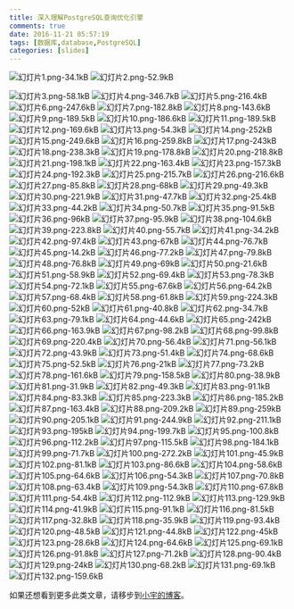 ```yaml
---
title: 深入理解PostgreSQL查询优化引擎
comments: true
date: 2016-11-21 05:57:19
tags: [数据库,database,PostgreSQL]
categories: [slides]
---
```


![幻灯片1.png-34.1kB][1]
![幻灯片2.png-52.9kB][3]
<!--more-->
![幻灯片3.png-58.1kB][4]
![幻灯片4.png-346.7kB][5]
![幻灯片5.png-216.4kB][6]
![幻灯片6.png-247.6kB][7]
![幻灯片7.png-182.8kB][8]
![幻灯片8.png-143.6kB][9]
![幻灯片9.png-189.5kB][10]
![幻灯片10.png-186.6kB][11]
![幻灯片11.png-189.5kB][12]
![幻灯片12.png-169.6kB][13]
![幻灯片13.png-54.3kB][14]
![幻灯片14.png-252kB][15]
![幻灯片15.png-249.6kB][16]
![幻灯片16.png-259.8kB][17]
![幻灯片17.png-243kB][18]
![幻灯片18.png-238.3kB][19]
![幻灯片19.png-178.8kB][20]
![幻灯片20.png-218.8kB][21]
![幻灯片21.png-198.1kB][22]
![幻灯片22.png-163.4kB][23]
![幻灯片23.png-157.3kB][24]
![幻灯片24.png-192.3kB][25]
![幻灯片25.png-215.7kB][26]
![幻灯片26.png-216.6kB][27]
![幻灯片27.png-85.8kB][28]
![幻灯片28.png-68kB][29]
![幻灯片29.png-49.3kB][30]
![幻灯片30.png-221.9kB][31]
![幻灯片31.png-47.7kB][32]
![幻灯片32.png-25.4kB][33]
![幻灯片33.png-44.2kB][34]
![幻灯片34.png-50.7kB][35]
![幻灯片35.png-91.5kB][36]
![幻灯片36.png-96kB][37]
![幻灯片37.png-95.9kB][38]
![幻灯片38.png-104.6kB][39]
![幻灯片39.png-223.8kB][40]
![幻灯片40.png-55.7kB][41]
![幻灯片41.png-34.2kB][42]
![幻灯片42.png-97.4kB][43]
![幻灯片43.png-67kB][44]
![幻灯片44.png-76.7kB][45]
![幻灯片45.png-14.2kB][46]
![幻灯片46.png-77.2kB][47]
![幻灯片47.png-79.8kB][48]
![幻灯片48.png-76.8kB][49]
![幻灯片49.png-69kB][50]
![幻灯片50.png-21.6kB][51]
![幻灯片51.png-58.9kB][52]
![幻灯片52.png-69.4kB][53]
![幻灯片53.png-78.3kB][54]
![幻灯片54.png-72.1kB][55]
![幻灯片55.png-67.6kB][56]
![幻灯片56.png-64.2kB][57]
![幻灯片57.png-68.4kB][58]
![幻灯片58.png-61.8kB][59]
![幻灯片59.png-224.3kB][60]
![幻灯片60.png-52kB][61]
![幻灯片61.png-40.8kB][62]
![幻灯片62.png-34.7kB][63]
![幻灯片63.png-79.1kB][64]
![幻灯片64.png-44.6kB][65]
![幻灯片65.png-242kB][66]
![幻灯片66.png-163.9kB][67]
![幻灯片67.png-98.2kB][68]
![幻灯片68.png-99.8kB][69]
![幻灯片69.png-220.4kB][70]
![幻灯片70.png-56.4kB][71]
![幻灯片71.png-56.1kB][72]
![幻灯片72.png-43.9kB][73]
![幻灯片73.png-51.4kB][74]
![幻灯片74.png-68.6kB][75]
![幻灯片75.png-52.5kB][76]
![幻灯片76.png-21kB][77]
![幻灯片77.png-73.2kB][78]
![幻灯片78.png-161.6kB][79]
![幻灯片79.png-158.5kB][80]
![幻灯片80.png-38.9kB][81]
![幻灯片81.png-31.9kB][82]
![幻灯片82.png-49.3kB][83]
![幻灯片83.png-91.1kB][84]
![幻灯片84.png-83.3kB][85]
![幻灯片85.png-223.3kB][86]
![幻灯片86.png-185.2kB][87]
![幻灯片87.png-163.4kB][88]
![幻灯片88.png-209.2kB][89]
![幻灯片89.png-259kB][90]
![幻灯片90.png-205.1kB][91]
![幻灯片91.png-244.9kB][92]
![幻灯片92.png-211.1kB][93]
![幻灯片93.png-195kB][94]
![幻灯片94.png-199.7kB][95]
![幻灯片95.png-100.8kB][96]
![幻灯片96.png-112.2kB][97]
![幻灯片97.png-115.5kB][98]
![幻灯片98.png-184.1kB][99]
![幻灯片99.png-71.7kB][100]
![幻灯片100.png-272.2kB][101]
![幻灯片101.png-45.9kB][102]
![幻灯片102.png-81.1kB][103]
![幻灯片103.png-86.6kB][104]
![幻灯片104.png-58.6kB][105]
![幻灯片105.png-64.6kB][106]
![幻灯片106.png-54.3kB][107]
![幻灯片107.png-70.8kB][108]
![幻灯片108.png-63.4kB][109]
![幻灯片109.png-54.3kB][110]
![幻灯片110.png-67.8kB][111]
![幻灯片111.png-54.4kB][112]
![幻灯片112.png-112.9kB][113]
![幻灯片113.png-129.9kB][114]
![幻灯片114.png-41.9kB][115]
![幻灯片115.png-91.1kB][116]
![幻灯片116.png-81.5kB][117]
![幻灯片117.png-32.8kB][118]
![幻灯片118.png-35.9kB][119]
![幻灯片119.png-93.4kB][120]
![幻灯片120.png-48.5kB][121]
![幻灯片121.png-44.8kB][122]
![幻灯片122.png-45kB][123]
![幻灯片123.png-28.6kB][124]
![幻灯片124.png-64.6kB][125]
![幻灯片125.png-69.1kB][126]
![幻灯片126.png-91.8kB][127]
![幻灯片127.png-71.2kB][128]
![幻灯片128.png-90.4kB][129]
![幻灯片129.png-24kB][130]
![幻灯片130.png-68.2kB][131]
![幻灯片131.png-69.1kB][132]
![幻灯片132.png-159.6kB][133]


  [1]: http://static.zybuluo.com/shenyuflying/jvqhy0z9ktshjd06tcvfifcm/%E5%B9%BB%E7%81%AF%E7%89%871.png
  [2]: http://static.zybuluo.com/shenyuflying/paz273e50wa24a7wkufstcp2/%E5%B9%BB%E7%81%AF%E7%89%872.png
  [3]: http://static.zybuluo.com/shenyuflying/q0yatpul7e0m3iiunk9j389t/%E5%B9%BB%E7%81%AF%E7%89%872.png
  [4]: http://static.zybuluo.com/shenyuflying/877ir8ozck08wdhd1h4t1rvi/%E5%B9%BB%E7%81%AF%E7%89%873.png
  [5]: http://static.zybuluo.com/shenyuflying/qe612v7qpadzo6ggqia7yahq/%E5%B9%BB%E7%81%AF%E7%89%874.png
  [6]: http://static.zybuluo.com/shenyuflying/s7omh9y4geeso8kk6sxzcype/%E5%B9%BB%E7%81%AF%E7%89%875.png
  [7]: http://static.zybuluo.com/shenyuflying/27ru82cqcgy7tvakzka78tmq/%E5%B9%BB%E7%81%AF%E7%89%876.png
  [8]: http://static.zybuluo.com/shenyuflying/3k5pmccouj6by0mjk5k00fu4/%E5%B9%BB%E7%81%AF%E7%89%877.png
  [9]: http://static.zybuluo.com/shenyuflying/pd11sv4ai1g6j080gde6w01l/%E5%B9%BB%E7%81%AF%E7%89%878.png
  [10]: http://static.zybuluo.com/shenyuflying/fh2x3tmnoweqlfh4a5bw4p9r/%E5%B9%BB%E7%81%AF%E7%89%879.png
  [11]: http://static.zybuluo.com/shenyuflying/gneunqz5i06l7wgyq38sy6ot/%E5%B9%BB%E7%81%AF%E7%89%8710.png
  [12]: http://static.zybuluo.com/shenyuflying/dvcz7gnogz1vn4ws2f0zdblw/%E5%B9%BB%E7%81%AF%E7%89%8711.png
  [13]: http://static.zybuluo.com/shenyuflying/c1axvfd3p7ykss8cpem96wdw/%E5%B9%BB%E7%81%AF%E7%89%8712.png
  [14]: http://static.zybuluo.com/shenyuflying/uteqki84bgyx1b4ij0ecm10f/%E5%B9%BB%E7%81%AF%E7%89%8713.png
  [15]: http://static.zybuluo.com/shenyuflying/nc50r7o51kp7i0560p83rjqy/%E5%B9%BB%E7%81%AF%E7%89%8714.png
  [16]: http://static.zybuluo.com/shenyuflying/ujt8bd94pm11gy103un86174/%E5%B9%BB%E7%81%AF%E7%89%8715.png
  [17]: http://static.zybuluo.com/shenyuflying/rfwsqz3td7rcohd62dxwnlbx/%E5%B9%BB%E7%81%AF%E7%89%8716.png
  [18]: http://static.zybuluo.com/shenyuflying/hlzx8jw3mg4vru8me9f20p25/%E5%B9%BB%E7%81%AF%E7%89%8717.png
  [19]: http://static.zybuluo.com/shenyuflying/igbaih7nd7n9j63gj75sfip6/%E5%B9%BB%E7%81%AF%E7%89%8718.png
  [20]: http://static.zybuluo.com/shenyuflying/dwrcbxwssvz9754fz780af1q/%E5%B9%BB%E7%81%AF%E7%89%8719.png
  [21]: http://static.zybuluo.com/shenyuflying/wvae67x2489j8zyr7svz5vmv/%E5%B9%BB%E7%81%AF%E7%89%8720.png
  [22]: http://static.zybuluo.com/shenyuflying/5p6jb3dfmdulbhpjpb6yd4iq/%E5%B9%BB%E7%81%AF%E7%89%8721.png
  [23]: http://static.zybuluo.com/shenyuflying/jzti5tc3oh4c15lt1xw2rvwn/%E5%B9%BB%E7%81%AF%E7%89%8722.png
  [24]: http://static.zybuluo.com/shenyuflying/b1dsgnl6btuqbxi87mfh6hxp/%E5%B9%BB%E7%81%AF%E7%89%8723.png
  [25]: http://static.zybuluo.com/shenyuflying/7qjwrridvj2377ni5kt7xjzq/%E5%B9%BB%E7%81%AF%E7%89%8724.png
  [26]: http://static.zybuluo.com/shenyuflying/4jlacvwjuhpq9jmay8ynp792/%E5%B9%BB%E7%81%AF%E7%89%8725.png
  [27]: http://static.zybuluo.com/shenyuflying/bvxwj9y7473g4ecjs2o1cqwy/%E5%B9%BB%E7%81%AF%E7%89%8726.png
  [28]: http://static.zybuluo.com/shenyuflying/ys2z3oqmnnbtj8y5n8zeihbo/%E5%B9%BB%E7%81%AF%E7%89%8727.png
  [29]: http://static.zybuluo.com/shenyuflying/nxdh607v7ilqm4s0h1g06g1j/%E5%B9%BB%E7%81%AF%E7%89%8728.png
  [30]: http://static.zybuluo.com/shenyuflying/gnkzpxs0qwqxaeyof6rdqrsn/%E5%B9%BB%E7%81%AF%E7%89%8729.png
  [31]: http://static.zybuluo.com/shenyuflying/e4mwg6j78nspoldnyxxhsesa/%E5%B9%BB%E7%81%AF%E7%89%8730.png
  [32]: http://static.zybuluo.com/shenyuflying/pxyvfup0wqa62zd0qe870trb/%E5%B9%BB%E7%81%AF%E7%89%8731.png
  [33]: http://static.zybuluo.com/shenyuflying/te79hytppmsdmjwvtt30bzm8/%E5%B9%BB%E7%81%AF%E7%89%8732.png
  [34]: http://static.zybuluo.com/shenyuflying/6nfsluzqw842bz7mzsepiak8/%E5%B9%BB%E7%81%AF%E7%89%8733.png
  [35]: http://static.zybuluo.com/shenyuflying/mofyhkdecnu2hqmqghij9euu/%E5%B9%BB%E7%81%AF%E7%89%8734.png
  [36]: http://static.zybuluo.com/shenyuflying/vx130whs4kxw41wlp7fam4v9/%E5%B9%BB%E7%81%AF%E7%89%8735.png
  [37]: http://static.zybuluo.com/shenyuflying/tg2wmoqqlab9z4ewf91o1f4a/%E5%B9%BB%E7%81%AF%E7%89%8736.png
  [38]: http://static.zybuluo.com/shenyuflying/57ncsasqxb490r5pob5zxppb/%E5%B9%BB%E7%81%AF%E7%89%8737.png
  [39]: http://static.zybuluo.com/shenyuflying/81c4038o58eqleqxn788verr/%E5%B9%BB%E7%81%AF%E7%89%8738.png
  [40]: http://static.zybuluo.com/shenyuflying/rs1e3zr2kqa6van4eh0mrpyr/%E5%B9%BB%E7%81%AF%E7%89%8739.png
  [41]: http://static.zybuluo.com/shenyuflying/8ih0p2q9o4oldl6densuoj5f/%E5%B9%BB%E7%81%AF%E7%89%8740.png
  [42]: http://static.zybuluo.com/shenyuflying/7nkuifedh2k5qedxu5vfax9z/%E5%B9%BB%E7%81%AF%E7%89%8741.png
  [43]: http://static.zybuluo.com/shenyuflying/pse5xe03kr9exunswbf3l3h2/%E5%B9%BB%E7%81%AF%E7%89%8742.png
  [44]: http://static.zybuluo.com/shenyuflying/flzy8k79q578humvjx24yyiv/%E5%B9%BB%E7%81%AF%E7%89%8743.png
  [45]: http://static.zybuluo.com/shenyuflying/vtu7pkhkyoaqb65y7wnjmsbt/%E5%B9%BB%E7%81%AF%E7%89%8744.png
  [46]: http://static.zybuluo.com/shenyuflying/gbbm3k631ubdckxb80zkn8fz/%E5%B9%BB%E7%81%AF%E7%89%8745.png
  [47]: http://static.zybuluo.com/shenyuflying/su06h9vnli6y0zk05p363gcw/%E5%B9%BB%E7%81%AF%E7%89%8746.png
  [48]: http://static.zybuluo.com/shenyuflying/znrhw1ffxnf9e8cb6ro8xuwr/%E5%B9%BB%E7%81%AF%E7%89%8747.png
  [49]: http://static.zybuluo.com/shenyuflying/1y2r4io219t5fenuqrydr10e/%E5%B9%BB%E7%81%AF%E7%89%8748.png
  [50]: http://static.zybuluo.com/shenyuflying/ht513ei7a83t37d75h18443x/%E5%B9%BB%E7%81%AF%E7%89%8749.png
  [51]: http://static.zybuluo.com/shenyuflying/z1mabaka4uoln6c66582cg09/%E5%B9%BB%E7%81%AF%E7%89%8750.png
  [52]: http://static.zybuluo.com/shenyuflying/nhyk7drut2ow12as11589zis/%E5%B9%BB%E7%81%AF%E7%89%8751.png
  [53]: http://static.zybuluo.com/shenyuflying/kxn8p2rt1df2vhnfetgp5egd/%E5%B9%BB%E7%81%AF%E7%89%8752.png
  [54]: http://static.zybuluo.com/shenyuflying/mdnn58l0he99pds8z4zgs5ag/%E5%B9%BB%E7%81%AF%E7%89%8753.png
  [55]: http://static.zybuluo.com/shenyuflying/hnzvkgnfxzfonq9t7kin83io/%E5%B9%BB%E7%81%AF%E7%89%8754.png
  [56]: http://static.zybuluo.com/shenyuflying/360eexwape2q8ou1nwmv69jv/%E5%B9%BB%E7%81%AF%E7%89%8755.png
  [57]: http://static.zybuluo.com/shenyuflying/4o1bqsibwpfuzdewjsfguzsr/%E5%B9%BB%E7%81%AF%E7%89%8756.png
  [58]: http://static.zybuluo.com/shenyuflying/9murlz88jqywuw1hpwwzqnci/%E5%B9%BB%E7%81%AF%E7%89%8757.png
  [59]: http://static.zybuluo.com/shenyuflying/35ts93z58d5qgbxtal7v270b/%E5%B9%BB%E7%81%AF%E7%89%8758.png
  [60]: http://static.zybuluo.com/shenyuflying/u8snipur77lrvng9vqi0ol2w/%E5%B9%BB%E7%81%AF%E7%89%8759.png
  [61]: http://static.zybuluo.com/shenyuflying/l7x3b6cfa85z8renc7pfxbkw/%E5%B9%BB%E7%81%AF%E7%89%8760.png
  [62]: http://static.zybuluo.com/shenyuflying/y1x8b9drzne1btvpimgkjei9/%E5%B9%BB%E7%81%AF%E7%89%8761.png
  [63]: http://static.zybuluo.com/shenyuflying/gwacllvn1lcbh4uhaueiwjcf/%E5%B9%BB%E7%81%AF%E7%89%8762.png
  [64]: http://static.zybuluo.com/shenyuflying/qgv53tnut3enag48myneimn2/%E5%B9%BB%E7%81%AF%E7%89%8763.png
  [65]: http://static.zybuluo.com/shenyuflying/nf060s84rc3uont4ox6oxu8c/%E5%B9%BB%E7%81%AF%E7%89%8764.png
  [66]: http://static.zybuluo.com/shenyuflying/xwduo2m4xjggs7asddjdltmd/%E5%B9%BB%E7%81%AF%E7%89%8765.png
  [67]: http://static.zybuluo.com/shenyuflying/3n61zrj48mfybb7o8w6luqsr/%E5%B9%BB%E7%81%AF%E7%89%8766.png
  [68]: http://static.zybuluo.com/shenyuflying/4b4wpceng3if8w8jr4d13qpm/%E5%B9%BB%E7%81%AF%E7%89%8767.png
  [69]: http://static.zybuluo.com/shenyuflying/qh5mit4aluzj1vbu497r60rs/%E5%B9%BB%E7%81%AF%E7%89%8768.png
  [70]: http://static.zybuluo.com/shenyuflying/wd7q0nglu2m1gmqgylsputns/%E5%B9%BB%E7%81%AF%E7%89%8769.png
  [71]: http://static.zybuluo.com/shenyuflying/409tzkelzihcviagdhf3fkgx/%E5%B9%BB%E7%81%AF%E7%89%8770.png
  [72]: http://static.zybuluo.com/shenyuflying/c16k53hrvhrm7yh3s344a2dv/%E5%B9%BB%E7%81%AF%E7%89%8771.png
  [73]: http://static.zybuluo.com/shenyuflying/hp526n29ruvxasd15eey3a1l/%E5%B9%BB%E7%81%AF%E7%89%8772.png
  [74]: http://static.zybuluo.com/shenyuflying/mprs2s2ikgwu1m36xohw6wno/%E5%B9%BB%E7%81%AF%E7%89%8773.png
  [75]: http://static.zybuluo.com/shenyuflying/2dpfj20alz4j2uzlleu4bv81/%E5%B9%BB%E7%81%AF%E7%89%8774.png
  [76]: http://static.zybuluo.com/shenyuflying/11mxiix7u4splqpu6klczboa/%E5%B9%BB%E7%81%AF%E7%89%8775.png
  [77]: http://static.zybuluo.com/shenyuflying/ytj6q5vyrx143677wxq5t8o3/%E5%B9%BB%E7%81%AF%E7%89%8776.png
  [78]: http://static.zybuluo.com/shenyuflying/0x9wqoen87y9c2n2p9184iv8/%E5%B9%BB%E7%81%AF%E7%89%8777.png
  [79]: http://static.zybuluo.com/shenyuflying/7cnca1ykcslxwryh1uq6j34x/%E5%B9%BB%E7%81%AF%E7%89%8778.png
  [80]: http://static.zybuluo.com/shenyuflying/df3arrsao690srl48se8fkvx/%E5%B9%BB%E7%81%AF%E7%89%8779.png
  [81]: http://static.zybuluo.com/shenyuflying/gus683r55tvedbxlfd78so6m/%E5%B9%BB%E7%81%AF%E7%89%8780.png
  [82]: http://static.zybuluo.com/shenyuflying/5qgel78m9ca40bz7xy54hdak/%E5%B9%BB%E7%81%AF%E7%89%8781.png
  [83]: http://static.zybuluo.com/shenyuflying/2h35ocsc3u18q6qp60058x2m/%E5%B9%BB%E7%81%AF%E7%89%8782.png
  [84]: http://static.zybuluo.com/shenyuflying/i9q1lw0n0k90yyuwnek415hl/%E5%B9%BB%E7%81%AF%E7%89%8783.png
  [85]: http://static.zybuluo.com/shenyuflying/fp1yx59w46i1lp4fqt84dwdp/%E5%B9%BB%E7%81%AF%E7%89%8784.png
  [86]: http://static.zybuluo.com/shenyuflying/v8dmkit14lwm2b5nmyrmjmv1/%E5%B9%BB%E7%81%AF%E7%89%8785.png
  [87]: http://static.zybuluo.com/shenyuflying/aemdqnnhkeaul335c3whk16q/%E5%B9%BB%E7%81%AF%E7%89%8786.png
  [88]: http://static.zybuluo.com/shenyuflying/xr7054hjbfjc053fkryvmqxb/%E5%B9%BB%E7%81%AF%E7%89%8787.png
  [89]: http://static.zybuluo.com/shenyuflying/oz3mn1dyhtlqc9bikzsv2k70/%E5%B9%BB%E7%81%AF%E7%89%8788.png
  [90]: http://static.zybuluo.com/shenyuflying/e0xmpsqxtiik74yaxbuj2wsk/%E5%B9%BB%E7%81%AF%E7%89%8789.png
  [91]: http://static.zybuluo.com/shenyuflying/ej8ebpp4jwrw053lbzq061id/%E5%B9%BB%E7%81%AF%E7%89%8790.png
  [92]: http://static.zybuluo.com/shenyuflying/xk4ph7a9skq4oxk2a59tz9fb/%E5%B9%BB%E7%81%AF%E7%89%8791.png
  [93]: http://static.zybuluo.com/shenyuflying/g7muhvmx4z6n1wjx9yi5gy6d/%E5%B9%BB%E7%81%AF%E7%89%8792.png
  [94]: http://static.zybuluo.com/shenyuflying/m9xl9ve6qtry3szujmxybqb8/%E5%B9%BB%E7%81%AF%E7%89%8793.png
  [95]: http://static.zybuluo.com/shenyuflying/3kcsab5omgknjkokkgwj4rc3/%E5%B9%BB%E7%81%AF%E7%89%8794.png
  [96]: http://static.zybuluo.com/shenyuflying/pfqbtwgj0sq7jvr759ar23bo/%E5%B9%BB%E7%81%AF%E7%89%8795.png
  [97]: http://static.zybuluo.com/shenyuflying/p9psbbti0h8o8btjrn4hpnkz/%E5%B9%BB%E7%81%AF%E7%89%8796.png
  [98]: http://static.zybuluo.com/shenyuflying/khvv6ghh6cn36gic0xc63efh/%E5%B9%BB%E7%81%AF%E7%89%8797.png
  [99]: http://static.zybuluo.com/shenyuflying/qkgwtzbduin4tht0jdhpc2kz/%E5%B9%BB%E7%81%AF%E7%89%8798.png
  [100]: http://static.zybuluo.com/shenyuflying/a5eshwuv7t5vga617x3dtbrk/%E5%B9%BB%E7%81%AF%E7%89%8799.png
  [101]: http://static.zybuluo.com/shenyuflying/n26zwzezh8awl6m3eb3vvx3w/%E5%B9%BB%E7%81%AF%E7%89%87100.png
  [102]: http://static.zybuluo.com/shenyuflying/3upj4w83x5c5rg317g94bfy2/%E5%B9%BB%E7%81%AF%E7%89%87101.png
  [103]: http://static.zybuluo.com/shenyuflying/y1zcms1bcwt6r9xyknb4nq3h/%E5%B9%BB%E7%81%AF%E7%89%87102.png
  [104]: http://static.zybuluo.com/shenyuflying/167vpcyqp07hv2oacuddql7v/%E5%B9%BB%E7%81%AF%E7%89%87103.png
  [105]: http://static.zybuluo.com/shenyuflying/iluowtgt8asx3ctsvxtcah71/%E5%B9%BB%E7%81%AF%E7%89%87104.png
  [106]: http://static.zybuluo.com/shenyuflying/nr8rtqjxfslnqfgexjnype2p/%E5%B9%BB%E7%81%AF%E7%89%87105.png
  [107]: http://static.zybuluo.com/shenyuflying/vyzrzl9ko7ca0o7ytquw98n0/%E5%B9%BB%E7%81%AF%E7%89%87106.png
  [108]: http://static.zybuluo.com/shenyuflying/wiz9otduyj5hsysewexfnhxs/%E5%B9%BB%E7%81%AF%E7%89%87107.png
  [109]: http://static.zybuluo.com/shenyuflying/jbz0wy39z57vgmn5dfvlil1i/%E5%B9%BB%E7%81%AF%E7%89%87108.png
  [110]: http://static.zybuluo.com/shenyuflying/jaqx0o42vnufwcl1c84n7vo6/%E5%B9%BB%E7%81%AF%E7%89%87109.png
  [111]: http://static.zybuluo.com/shenyuflying/6u1qr6u3j1kbv62tkhxfn6yi/%E5%B9%BB%E7%81%AF%E7%89%87110.png
  [112]: http://static.zybuluo.com/shenyuflying/yzffpxdo6whue2b164werzsf/%E5%B9%BB%E7%81%AF%E7%89%87111.png
  [113]: http://static.zybuluo.com/shenyuflying/gjdtbswznp4tafizuwednof6/%E5%B9%BB%E7%81%AF%E7%89%87112.png
  [114]: http://static.zybuluo.com/shenyuflying/6o5w5xmlw2ed184li1iykudj/%E5%B9%BB%E7%81%AF%E7%89%87113.png
  [115]: http://static.zybuluo.com/shenyuflying/3apj0aygsidvimwpaj9cq7gc/%E5%B9%BB%E7%81%AF%E7%89%87114.png
  [116]: http://static.zybuluo.com/shenyuflying/21gyp0qj0vgrzbsq7436f422/%E5%B9%BB%E7%81%AF%E7%89%87115.png
  [117]: http://static.zybuluo.com/shenyuflying/abc10eorugjv7l4m5gq7kikh/%E5%B9%BB%E7%81%AF%E7%89%87116.png
  [118]: http://static.zybuluo.com/shenyuflying/iojsb394gtwieijx1dsekec3/%E5%B9%BB%E7%81%AF%E7%89%87117.png
  [119]: http://static.zybuluo.com/shenyuflying/x0togse9i38ayyd8c2yqrzim/%E5%B9%BB%E7%81%AF%E7%89%87118.png
  [120]: http://static.zybuluo.com/shenyuflying/ucdfglbmme8lg1j5ps3smzrk/%E5%B9%BB%E7%81%AF%E7%89%87119.png
  [121]: http://static.zybuluo.com/shenyuflying/odgupuxghwsf7qduvflamlc9/%E5%B9%BB%E7%81%AF%E7%89%87120.png
  [122]: http://static.zybuluo.com/shenyuflying/b77bq3stjazqdzhsrlv7304r/%E5%B9%BB%E7%81%AF%E7%89%87121.png
  [123]: http://static.zybuluo.com/shenyuflying/s8llwdix3qb8ob3hk1e13zne/%E5%B9%BB%E7%81%AF%E7%89%87122.png
  [124]: http://static.zybuluo.com/shenyuflying/5dyvc1gqi5dxjjchqskaxm8j/%E5%B9%BB%E7%81%AF%E7%89%87123.png
  [125]: http://static.zybuluo.com/shenyuflying/kb18vlepn7ju2u1fuia0cvup/%E5%B9%BB%E7%81%AF%E7%89%87124.png
  [126]: http://static.zybuluo.com/shenyuflying/oooaepc7tcjtnfoa0g2829sy/%E5%B9%BB%E7%81%AF%E7%89%87125.png
  [127]: http://static.zybuluo.com/shenyuflying/qy2a9n2l8khxs6dkpgv9vi5s/%E5%B9%BB%E7%81%AF%E7%89%87126.png
  [128]: http://static.zybuluo.com/shenyuflying/dtcraj9vyni70brtmkjf5dq2/%E5%B9%BB%E7%81%AF%E7%89%87127.png
  [129]: http://static.zybuluo.com/shenyuflying/75xuv344u4fa9lsi5z2fn38c/%E5%B9%BB%E7%81%AF%E7%89%87128.png
  [130]: http://static.zybuluo.com/shenyuflying/661bdfwt36u8vqdn1da1398h/%E5%B9%BB%E7%81%AF%E7%89%87129.png
  [131]: http://static.zybuluo.com/shenyuflying/3w802htroi2mommj7rdbvivz/%E5%B9%BB%E7%81%AF%E7%89%87130.png
  [132]: http://static.zybuluo.com/shenyuflying/305s04uipunyrsao4dimthkp/%E5%B9%BB%E7%81%AF%E7%89%87131.png
  [133]: http://static.zybuluo.com/shenyuflying/8u4j1sutgx9ic1smxebfxu45/%E5%B9%BB%E7%81%AF%E7%89%87132.png



如果还想看到更多此类文章，请移步到[小宇的博客](http://shenyu.wiki)。

